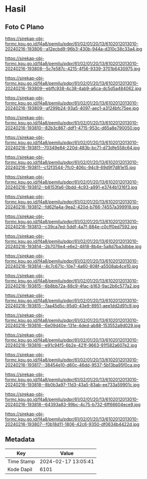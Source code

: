 # Hasil

## Foto C Plano

https://sirekap-obj-formc.kpu.go.id/f4a8/pemilu/pdpr/61/02/01/20/13/6102012013010-20240216-193806--a12ecbd9-96b3-430b-944a-d310c38c33a4.jpg

https://sirekap-obj-formc.kpu.go.id/f4a8/pemilu/pdpr/61/02/01/20/13/6102012013010-20240216-193808--5c7e587c-4215-4f56-9339-3701b6430975.jpg

https://sirekap-obj-formc.kpu.go.id/f4a8/pemilu/pdpr/61/02/01/20/13/6102012013010-20240216-193809--ebffc938-4c38-4ab9-a6ca-dc5d5a484062.jpg

https://sirekap-obj-formc.kpu.go.id/f4a8/pemilu/pdpr/61/02/01/20/13/6102012013010-20240216-193809--af299b24-93a5-4097-aec1-a3124bfc75ee.jpg

https://sirekap-obj-formc.kpu.go.id/f4a8/pemilu/pdpr/61/02/01/20/13/6102012013010-20240216-193810--82b3c867-ddf1-4715-953c-d65a8e790050.jpg

https://sirekap-obj-formc.kpu.go.id/f4a8/pemilu/pdpr/61/02/01/20/13/6102012013010-20240216-193811--70349e84-220d-483b-bc71-d73dfe558c64.jpg

https://sirekap-obj-formc.kpu.go.id/f4a8/pemilu/pdpr/61/02/01/20/13/6102012013010-20240216-193811--c12f3544-7fc0-406c-94c9-69d9f7d81e15.jpg

https://sirekap-obj-formc.kpu.go.id/f4a8/pemilu/pdpr/61/02/01/20/13/6102012013010-20240216-193812--b8153fa6-0bdd-4c93-a991-e3744b1316f3.jpg

https://sirekap-obj-formc.kpu.go.id/f4a8/pemilu/pdpr/61/02/01/20/13/6102012013010-20240216-193812--fd62fa4a-9ea2-420d-b766-74557a399918.jpg

https://sirekap-obj-formc.kpu.go.id/f4a8/pemilu/pdpr/61/02/01/20/13/6102012013010-20240216-193813--c39ca7ed-5ddf-4a7f-884e-c0cff0ed7592.jpg

https://sirekap-obj-formc.kpu.go.id/f4a8/pemilu/pdpr/61/02/01/20/13/6102012013010-20240216-193814--2b7076e4-e6e2-4818-8b4e-5a8d7ba3dbbe.jpg

https://sirekap-obj-formc.kpu.go.id/f4a8/pemilu/pdpr/61/02/01/20/13/6102012013010-20240216-193814--4c7c671c-10e7-4a60-808f-a5508ab4ce10.jpg

https://sirekap-obj-formc.kpu.go.id/f4a8/pemilu/pdpr/61/02/01/20/13/6102012013010-20240216-193815--6b8bb72a-88c9-4fac-b163-9ac2b6c577a2.jpg

https://sirekap-obj-formc.kpu.go.id/f4a8/pemilu/pdpr/61/02/01/20/13/6102012013010-20240216-193815--7aa45d5c-95d0-43e9-8951-aee1dd2d91c9.jpg

https://sirekap-obj-formc.kpu.go.id/f4a8/pemilu/pdpr/61/02/01/20/13/6102012013010-20240216-193816--6e09d40e-131e-4ded-ab88-153552a9d029.jpg

https://sirekap-obj-formc.kpu.go.id/f4a8/pemilu/pdpr/61/02/01/20/13/6102012013010-20240216-193816--e91c94f5-6b2e-421f-9663-91f582a607e2.jpg

https://sirekap-obj-formc.kpu.go.id/f4a8/pemilu/pdpr/61/02/01/20/13/6102012013010-20240216-193817--38454e10-d60c-46dd-9537-5b13ba95f0ca.jpg

https://sirekap-obj-formc.kpu.go.id/f4a8/pemilu/pdpr/61/02/01/20/13/6102012013010-20240216-193818--8b0b3a97-11d3-43a5-83ab-ee733a59901c.jpg

https://sirekap-obj-formc.kpu.go.id/f4a8/pemilu/pdpr/61/02/01/20/13/6102012013010-20240216-193818--64393a83-99bc-4c75-b732-6ff66604ece9.jpg

https://sirekap-obj-formc.kpu.go.id/f4a8/pemilu/pdpr/61/02/01/20/13/6102012013010-20240216-193807--f0b18d11-1806-42c6-9350-df0634b4422d.jpg


## Metadata

| Key        | Value               |
| ---------- | ------------------- |
| Time Stamp | 2024-02-17 13:05:41 |
| Kode Dapil | 6101                |



